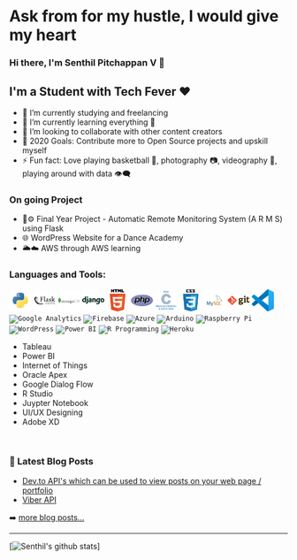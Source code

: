 # Ask from for my hustle, I would give my heart
### Hi there, I'm Senthil Pitchappan V 👋
## I'm a Student with Tech Fever ❤️️

- 🔭 I’m currently studying and freelancing
- 🌱 I’m currently learning everything 🤣
- 👯 I’m looking to collaborate with other content creators
- 🥅 2020 Goals: Contribute more to Open Source projects and upskill myself
- ⚡ Fun fact: Love playing basketball 🏀, photography 📷, videography 🎥, playing around with data 👁‍🗨

### On going Project

- 🔌⚙ Final Year Project - Automatic Remote Monitoring System (A R M S) using Flask
- 🌐 WordPress Website for a Dance Academy
- 🌥☁️ AWS through AWS learning



### Languages and Tools:

<code><img height="40" src="https://raw.githubusercontent.com/github/explore/80688e429a7d4ef2fca1e82350fe8e3517d3494d/topics/python/python.png" title="python"></code>
<code><img height="40" src="https://raw.githubusercontent.com/github/explore/80688e429a7d4ef2fca1e82350fe8e3517d3494d/topics/flask/flask.png" title="flask"></code>
<code><img height="40" src="https://raw.githubusercontent.com/github/explore/80688e429a7d4ef2fca1e82350fe8e3517d3494d/topics/mongodb/mongodb.png" title="mongodb"></code>
<code><img height="40" src="https://raw.githubusercontent.com/github/explore/80688e429a7d4ef2fca1e82350fe8e3517d3494d/topics/django/django.png" title="django"></code>
<code><img height="40" src="https://raw.githubusercontent.com/github/explore/80688e429a7d4ef2fca1e82350fe8e3517d3494d/topics/html/html.png" title="html5"></code>
<code><img height="40" src="https://raw.githubusercontent.com/github/explore/80688e429a7d4ef2fca1e82350fe8e3517d3494d/topics/php/php.png" title="php"></code>
<code><img height="40" src="https://raw.githubusercontent.com/github/explore/80688e429a7d4ef2fca1e82350fe8e3517d3494d/topics/c/c.png" title="C"></code>
<code><img height="40" src="https://raw.githubusercontent.com/github/explore/80688e429a7d4ef2fca1e82350fe8e3517d3494d/topics/css/css.png" title="css"></code>
<code><img height="40" src="https://raw.githubusercontent.com/github/explore/80688e429a7d4ef2fca1e82350fe8e3517d3494d/topics/mysql/mysql.png" title="mysql"></code>
<code><img height="40" src="https://raw.githubusercontent.com/github/explore/80688e429a7d4ef2fca1e82350fe8e3517d3494d/topics/git/git.png" title="git"></code>
<code><img height="40" src="https://raw.githubusercontent.com/github/explore/80688e429a7d4ef2fca1e82350fe8e3517d3494d/topics/visual-studio-code/visual-studio-code.png" title="vscode"></code>
<code><img height="40" src="https://www.vectorlogo.zone/logos/google_analytics/google_analytics-icon.svg" title="Google Analytics"></code>
<code><img height="40" src="https://www.vectorlogo.zone/logos/firebase/firebase-icon.svg" title="Firebase"></code>
<code><img height="40" src="https://www.vectorlogo.zone/logos/microsoft_azure/microsoft_azure-icon.svg" title="Azure"></code>
<code><img height="40" src="https://www.vectorlogo.zone/logos/arduino/arduino-official.svg" title="Arduino"></code>
<code><img height="40" src="https://www.vectorlogo.zone/logos/raspberrypi/raspberrypi-icon.svg" title="Raspberry Pi"></code>
<code><img height="40" src="https://www.vectorlogo.zone/logos/wordpress/wordpress-icon.svg" title="WordPress"></code>
<code><img height="40" src="https://www.vectorlogo.zone/logos/microsoft_powerbi/microsoft_powerbi-icon.svg" title="Power BI"></code>
<code><img height="40" src="https://www.vectorlogo.zone/logos/r-project/r-project-official.svg" title="R Programming"></code>
<code><img height="40" src="https://www.vectorlogo.zone/logos/heroku/heroku-icon.svg" title="Heroku"></code>
<br />

- Tableau
- Power BI
- Internet of Things
- Oracle Apex
- Google Dialog Flow
- R Studio
- Juypter Notebook
- UI/UX Designing
- Adobe XD
<br />
  

### 📕 Latest Blog Posts

<!-- BLOG-POST-LIST:START -->
- [Dev.to API's which can be used to view posts on your web page / portfolio](https://dev.to/senthil_v/dev-to-api-s-which-can-be-used-to-view-posts-on-your-web-page-portfolio-3jnl)
- [Viber API](https://dev.to/senthil_v/viber-api-1lcg)
<!-- BLOG-POST-LIST:END -->

➡️ [more blog posts...](https://senthil-v.herokuapp.com/posts)


[website]: https://senthil-v.herokuapp.com
[instagram]: https://instagram.com/mr_lonely_wolf_30?igshid=1pe3h5ltsbl1d
[linkedin]: https://www.linkedin.com/in/senthil-pitchappan-v-7a1637188/
[microsoft]:https://docs.microsoft.com/en-gb/users/SenthilPitchappanV-5597

---
[![Senthil's github stats](https://github-readme-stats.vercel.app/api?username=v-senthil)]
